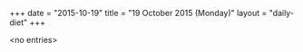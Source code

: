 +++
date = "2015-10-19"
title = "19 October 2015 (Monday)"
layout = "daily-diet"
+++

\<no entries\>